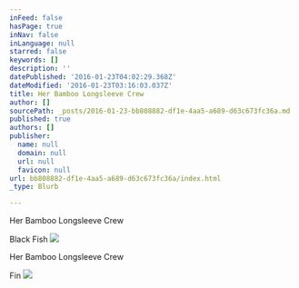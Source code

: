 ```yaml
---
inFeed: false
hasPage: true
inNav: false
inLanguage: null
starred: false
keywords: []
description: ''
datePublished: '2016-01-23T04:02:29.368Z'
dateModified: '2016-01-23T03:16:03.037Z'
title: Her Bamboo Longsleeve Crew
author: []
sourcePath: _posts/2016-01-23-bb808882-df1e-4aa5-a689-d63c673fc36a.md
published: true
authors: []
publisher:
  name: null
  domain: null
  url: null
  favicon: null
url: bb808882-df1e-4aa5-a689-d63c673fc36a/index.html
_type: Blurb

---
```

Her Bamboo Longsleeve Crew

Black Fish
![](https://the-grid-user-content.s3-us-west-2.amazonaws.com/dc1a43be-fb8d-4d98-b88c-ec78166c424f.jpg)

Her Bamboo Longsleeve Crew 

Fin
![](https://the-grid-user-content.s3-us-west-2.amazonaws.com/5219aed1-f3fd-4afc-b67d-2b0bc63662ad.jpg)